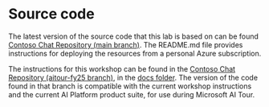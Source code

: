 # Source code

The latest version of the source code that this lab is based on can be found [Contoso Chat Repository (main branch)](https://github.com/Azure-Samples/contoso-chat). The README.md file provides instructions for deploying the resources from a personal Azure subscription.

The instructions for this workshop can be found in the [Contoso Chat Repository (aitour-fy25 branch)](https://github.com/Azure-Samples/contoso-chat/tree/aitour-fy25), in the [docs folder](https://github.com/Azure-Samples/contoso-chat/tree/aitour-fy25/docs). The version of the code found in that branch is compatible with the current workshop instructions and the current AI Platform product suite, for use during Microsoft AI Tour.
